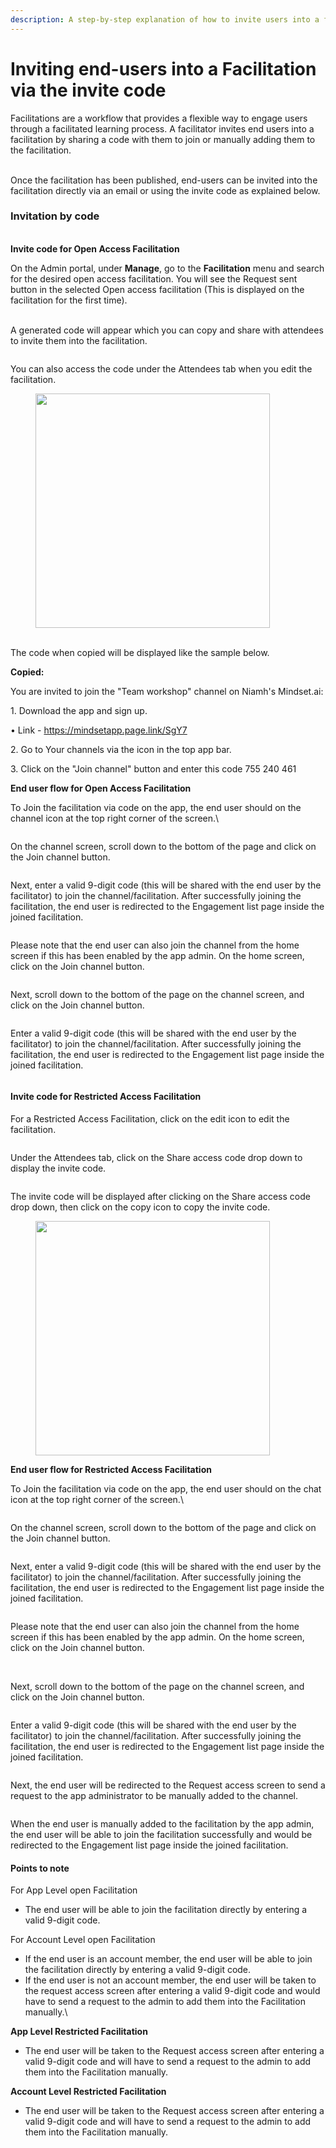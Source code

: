 ```yaml
---
description: A step-by-step explanation of how to invite users into a facilitation.
---
```


# Inviting end-users into a Facilitation via the invite code

Facilitations are a workflow that provides a flexible way to engage users through a facilitated learning process. A facilitator invites end users into a facilitation by sharing a code with them to join or manually adding them to the facilitation.&#x20;

\
Once the facilitation has been published, end-users can be invited into the facilitation directly via an email or using the invite code as explained below.&#x20;

### Invitation by code

\
**Invite code for Open Access Facilitation**

On the Admin portal, under **Manage**, go to the **Facilitation** menu and search for the desired open access facilitation. You will see the Request sent button in the selected Open access facilitation (This is displayed on the facilitation for the first time).

\
A generated code will appear which you can copy and share with attendees to invite them into the facilitation.

<figure><img src="https://lh7-us.googleusercontent.com/cOdhSLIEBmw4rc79nOf3vkYHR7kHw8bKWxD_dcZzN-ses07QQUAZjPOcJF_ec_fwNvoikJ32uPydUT_1las7UCiMKVoexd81E8f9Mo0gxRDeVCMXPOrBeT989IVGo7JXlJZQAZTGwXTkNENHX65RKwD-HNg4d2ncUvO7UhQoofi-_S-HEcYgl1YxxwLICw" alt=""><figcaption></figcaption></figure>

You can also access the code under the Attendees tab when you edit the facilitation.

<figure><img src="https://lh7-us.googleusercontent.com/z01dnl25LM6LDkYLtEtzKL0TiDR-6gAaoP0XkMaojTa7_raPIpBFD1ocsUNVOXLJlYeh-cDoYt2MEFLc6JRq6BJ0xIN9PqSYW9TshaQbiIkZYte2XeZ46uNH2S1YMkAEn0yRfD-ol1fCyhN904ewCUdoZgsEHOhiEey8HJMJ3nvzO-4HVV6WmdoQxzeIqA" alt="" width="375"><figcaption></figcaption></figure>

\
The code when copied will be displayed like the sample below.&#x20;

**Copied:**

You are invited to join the "Team workshop" channel on Niamh's Mindset.ai:

1\. Download the app and sign up.

&#x20; • Link - https://mindsetapp.page.link/SgY7

2\. Go to Your channels via the icon in the top app bar.

3\. Click on the "Join channel" button and enter this code 755 240 461



**End user flow for Open Access Facilitation**

To Join the facilitation via code on the app,  the end user should on the channel icon at the top right corner of the screen.\


<figure><img src="https://lh7-us.googleusercontent.com/vueUiVYOD4bJpSRFDUMjD-x7piZ7mbfimD9-3Ebu6O3YrzR0dl5kn7yukUSv5ohd_b-gt6LVisoGuNCTn9-24Vv1Eu2Z4PvlrE7TxAMb5_8ypQFUNmcwQjYOLcON0a2LlvwOoR1-nSti0fdxsMyh8cc2rTplqY7vKyW4Z8h1tj9YBnfvA5CF67q_xCG7Hw" alt=""><figcaption></figcaption></figure>

On the channel screen, scroll down to the bottom of the page and click on the Join channel button.



<figure><img src="https://lh7-us.googleusercontent.com/qehfQCCKEQbPRCBoa4eV4u-T6tnBqiHK-ANq2fTfBnkk84XUYynhQ7uEmRQpsqhF9drNTItATERrK9wkousvoUBAaiPR9nzeiTYRM0mPhRqK5Oe_56HyiE5pMU-E8Yp1ye2WL3URrrNYcE6Dnl6z7ATROtH8VlM7bsfMVkQBZtbIJI6PS9spRCFrRQiAHw" alt=""><figcaption></figcaption></figure>

Next, enter a valid 9-digit code (this will be shared with the end user by the facilitator) to join the channel/facilitation. After successfully joining the facilitation, the end user is redirected to the Engagement list page inside the joined facilitation.



<figure><img src="https://lh7-us.googleusercontent.com/2kxPzK6a09ai2RAlRXbFkxmMirRks57EsxBPdF6Ow6pv938W2XKQZRYKv7nexBJzU6NO5nDWdPiHoonmmx3dtKkhH5KUkd_oC2p_vhApOuIt-lSCoFU_8cu_Xzz5swx98OZZByYo7i6W1e5skfQq_HQdiUfsNUK5IAJyX2EuCpIaObXP_gPcD2vOol-PLA" alt=""><figcaption></figcaption></figure>

Please note that the end user can also join the channel from the home screen if this has been enabled by the app admin. On the home screen, click on the Join channel button.&#x20;

<figure><img src="https://lh7-us.googleusercontent.com/fUZP6h2IJp-C2pm5s9sKU4gLxeivyJ1f7GI5SYpX7xbwFTs7QUgJamBvImeCDq5rOdjrOx_quU26hCw9QxAzBijTgd0K27JpKn0ipJUpt_b0i8nt-Udxm3IebyQxQu8PyH02ykFN0LYJoa6jwK9d7VXxJXtjQQlG25y5PC4l6S9dFRpNl9BZkYK-TkKtAQ" alt=""><figcaption></figcaption></figure>

Next, scroll down to the bottom of the page on the channel screen, and click on the Join channel button.

<figure><img src="https://lh7-us.googleusercontent.com/qehfQCCKEQbPRCBoa4eV4u-T6tnBqiHK-ANq2fTfBnkk84XUYynhQ7uEmRQpsqhF9drNTItATERrK9wkousvoUBAaiPR9nzeiTYRM0mPhRqK5Oe_56HyiE5pMU-E8Yp1ye2WL3URrrNYcE6Dnl6z7ATROtH8VlM7bsfMVkQBZtbIJI6PS9spRCFrRQiAHw" alt=""><figcaption></figcaption></figure>



Enter a valid 9-digit code (this will be shared with the end user by the facilitator) to join the channel/facilitation. After successfully joining the facilitation, the end user is redirected to the Engagement list page inside the joined facilitation.

<figure><img src="https://lh7-us.googleusercontent.com/2kxPzK6a09ai2RAlRXbFkxmMirRks57EsxBPdF6Ow6pv938W2XKQZRYKv7nexBJzU6NO5nDWdPiHoonmmx3dtKkhH5KUkd_oC2p_vhApOuIt-lSCoFU_8cu_Xzz5swx98OZZByYo7i6W1e5skfQq_HQdiUfsNUK5IAJyX2EuCpIaObXP_gPcD2vOol-PLA" alt=""><figcaption></figcaption></figure>

#### Invite code for Restricted Access Facilitation

For a Restricted Access Facilitation, click on the edit icon to edit the facilitation.



<figure><img src="https://lh7-us.googleusercontent.com/Z6m7JsMgfcZajd8BodDVlBYN2ut14hk6iY6sVRSdBlirEIH0eDnxwkgsYGaOiKBKKVA0wdn9ABFOHogG_8VojckE0Tl558_k7NJWU4msNf_hM9tVHs-1kNM2gdjYkNK_0ONcy16RWSWbKQsLH3SgE71aTYjOjkuwHyBIaJxDyR2aQSP5poO5mAW25kTQAg" alt=""><figcaption></figcaption></figure>

Under the Attendees tab, click on the Share access code drop down to display the invite code.

<figure><img src="https://lh7-us.googleusercontent.com/CYbWKbN1ifXUdF0-WVUshHudsJG0hMerR3WswO7-a08kAlvlycPXvMvFloZWtj6gPd-r3G9Vz17rt2D1jfHzmxAzgkxjRbNcu4AuRD6d-GW1_cDJbhww7vPiJgMQb8lrE6V0HQDekqFDIPH-jhVufch53meRwUf0Eo_ZojnkeuaHhfKihqQtT0FTWXL19g" alt=""><figcaption></figcaption></figure>

The invite code will be displayed after clicking on the Share access code drop down, then click on the copy icon to copy the invite code.



<figure><img src="https://lh7-us.googleusercontent.com/ukwPumE7idHattrzNbmYKZzbT4MwX22WfGboEWD_SAHh3E5jT4vkPYjfC1ghgWmegjD9CiVrFNLCvUcku4bfQrleOQGnqN9FhjiS4zJxIAL2LE28jeAKYAFPn6_favq79sfFN_x2IPvlhTx-5QpgiO42Psp-7-aSxedhm3GSbql-rxKrRVxTCw-OI7KM5w" alt="" width="375"><figcaption></figcaption></figure>

**End user flow for Restricted Access Facilitation**

To Join the facilitation via code on the app,  the end user should on the chat icon at the top right corner of the screen.\


<figure><img src="https://lh7-us.googleusercontent.com/9M6Hns9Fzo6aPihBuTlJ-bwW8_gEq0WhZfs20J3isW0sHiMyZ-vibMwp34GsFcv6gAlG0FqLW-s_EJKmkZIrJaEL-CbYy9AUZD6QKusTvorpl1L19YHU-ywzhFuGCSCOAP1jMLfKfwgY5HN-jdfKoRXSJY5GmuoAZ6q8RA1W9zc8Ii0eegr7T7NKoSh5vg" alt=""><figcaption></figcaption></figure>

On the channel screen, scroll down to the bottom of the page and click on the Join channel button.



<figure><img src="https://lh7-us.googleusercontent.com/he_DWy_0xXFGMF8xjqj5wjIsQzppZdHlqOKVyIYaRUyhBDJhn4X199NiCBx4sbYn312c6G3nWQkgjjmNg4wMED8o_TeneNKuzHHbSv0UbSnelfTzMA_qT3x4JgeAc-78Xpj7A4oRzukHyR-noG5OvmOfzG6090PxwTndhpZir24S-dR65YqLns_Y2S3Cyg" alt=""><figcaption></figcaption></figure>

Next, enter a valid 9-digit code (this will be shared with the end user by the facilitator) to join the channel/facilitation. After successfully joining the facilitation, the end user is redirected to the Engagement list page inside the joined facilitation.



<figure><img src="https://lh7-us.googleusercontent.com/L-XXKoJkxs0CDLTuoBF8aGHK3NvaJsMqK-nEpe0Tb2AoovuqneSh8qAt_ANp7N9wfdWNi7n9xprs_YMtiBF-ypivOrhAijxJuFI7jqol9DDAxW5oR19OE7RUaz1sIUHdOa8jAcyibR-40c_aAtQELKrnmMq74ysHuh4jpQ2JWv04I5Qgypk0myTVHEIHQg" alt=""><figcaption></figcaption></figure>

Please note that the end user can also join the channel from the home screen if this has been enabled by the app admin. On the home screen, click on the Join channel button.&#x20;

<figure><img src="https://lh7-us.googleusercontent.com/Xc01w6etekObsbpY0pPb3mV53Wezubq2D2Rf265eHU-gmDLbLAveqjiJgSt4Y16OgG9BIW-PNn2ByBkRSVoxRPZNnD3pcqQYDpw-GErh1kwXWI0-fFmzIZ3iEhMVclk9vvjv4a76vVXgJAHHoVfEZxh_np1hcPiBCTXvg5USSGFwYaz6ESnY_i1X_7gL5w" alt=""><figcaption></figcaption></figure>

\
Next, scroll down to the bottom of the page on the channel screen, and click on the Join channel button.

<figure><img src="https://lh7-us.googleusercontent.com/GjyGgHg8bK1B0hmT7s5ywu7fXdqj6LZulAKUEAC1hjK2FdPB5Otdd6De27LNDfbTgAl1qW0rjtIQTRM3DCMx2bgtp1-ZvzoTEcw_1rDIy3GVyMM7FTu5ZkPEGlxjZswoOm1rAGVbffpN3BF3lEOfd-XT10GF8QiYQR8GeM-WTzzs7LGD1FsX8O7PZKiMCQ" alt=""><figcaption></figcaption></figure>

Enter a valid 9-digit code (this will be shared with the end user by the facilitator) to join the channel/facilitation. After successfully joining the facilitation, the end user is redirected to the Engagement list page inside the joined facilitation.

<figure><img src="https://lh7-us.googleusercontent.com/ifPvByvgLLxUFBS44Iuuizy1oMxJIIEAYLgxOj15WSjcpZsyVtErmqcwkIYr58VPWlG_GXPEnzFo9nZSyuIX4AULU6aJzoh-TdC3T5KhWk-OQ8eKhIhsrjJGSCbATc4GeGIWiOf78Uy5dAZIp1bVxnMn7WWnjCkAE3iRf0cnQqSEKJYsusQ_UOWxN1JwNQ" alt=""><figcaption></figcaption></figure>



Next, the end user will be redirected to the Request access screen to send a request to the app administrator to be manually added to the channel.

<figure><img src="https://lh7-us.googleusercontent.com/UYDy5Zp-EdAZ3g3mNsocvpjVQdzMzvJOoHuMYc4ygXr4eLCi0ytDSqcWWBOhoF2jBdk9lOi-MMCykJe5Iy4MXXnvQ2UqN8vb0SpLYndcjmwG28t0ltlPUkRJACJvdEqexwrP0AHchdg9uJrFi5RlZhAp9ZsWobwN8pMeQQXdXSzfrHwXrCCv9ELKjB6DCQ" alt=""><figcaption></figcaption></figure>

When the end user is manually added to the facilitation by the app admin, the end user will be able to join the facilitation successfully and would be redirected to the Engagement list page inside the joined facilitation.



#### Points to note

For App Level open Facilitation

* The end user will be able to join the facilitation directly by entering a valid 9-digit code.

For Account Level open Facilitation

* If the end user is an account member, the end user will be able to join the facilitation directly by entering a valid 9-digit code.
* If the end user is not an account member, the end user will be taken to the request access screen after entering a valid 9-digit code and would have to send a request to the admin to add them into the Facilitation manually.\


**App Level Restricted Facilitation**

* The end user will be taken to the Request access screen after entering a valid 9-digit code and will have to send a request to the admin to add them into the Facilitation manually.



**Account Level Restricted Facilitation**

* The end user will be taken to the Request access screen after entering a valid 9-digit code and will have to send a request to the admin to add them into the Facilitation manually.

